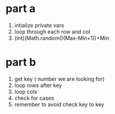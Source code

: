 # part a
1. intialize private vars
2. loop through each row and col
3. (int)(Math.random()(Max-Min+1))+Min
# part b
1. get key ( number we are looking for)
2. loop rows after key
3. loop cols
4. check for cases
5. remember to avoid check key to key
